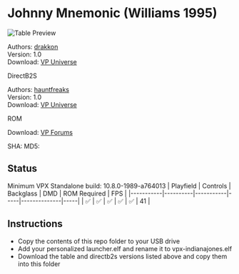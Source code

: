 # Johnny Mnemonic (Williams 1995)

![Table Preview](https://vpuniverse.com/screenshots/monthly_2022_10/jm.png.8735145ec27e229c1c6e33cc96f6ee21.png)

Authors: [drakkon](https://vpuniverse.com/profile/51568-drakkon/)  
Version: 1.0  
Download: [VP Universe](https://vpuniverse.com/files/file/11964-johnny-mnemonic-williams-1995-drakkon-mod-10/)

DirectB2S

Authors: [hauntfreaks](https://vpuniverse.com/profile/5216-hauntfreaks/)  
Version: 1.0  
Download: [VP Universe](https://vpuniverse.com/files/file/13622-johnny-mnemonic-williams-1995-b2s-with-full-dmd/)

ROM

Download: [VP Forums](https://www.vpforums.org/index.php?app=downloads&showfile=1270)

SHA: 
MD5: 

## Status 

Minimum VPX Standalone build: 10.8.0-1989-a764013
| Playfield | Controls | Backglass | DMD | ROM Required | FPS | 
|-----------|----------|-----------|-----|--------------|-----|
| :white_check_mark: | :white_check_mark: | :white_check_mark: | :white_check_mark: | :white_check_mark: | 41 |

## Instructions

- Copy the contents of this repo folder to your USB drive
- Add your personalized launcher.elf and rename it to vpx-indianajones.elf
- Download the table and directb2s versions listed above and copy them into this folder